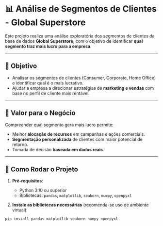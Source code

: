# 📊 Análise de Segmentos de Clientes - Global Superstore

Este projeto realiza uma análise exploratória dos segmentos de clientes da base de dados **Global Superstore**, com o objetivo de identificar **qual segmento traz mais lucro para a empresa**.

---

## 🎯 Objetivo

- Analisar os segmentos de clientes (Consumer, Corporate, Home Office) e identificar qual é o mais lucrativo.
- Ajudar a empresa a direcionar estratégias de **marketing e vendas** com base no perfil de cliente mais rentável.

---

## 🧠 Valor para o Negócio

Compreender qual segmento gera mais lucro permite:
- Melhor **alocação de recursos** em campanhas e ações comerciais.
- **Segmentação personalizada** de clientes com maior potencial de retorno.
- Tomada de decisão **baseada em dados reais**.

---

## 🧰 Como Rodar o Projeto

1. **Pré-requisitos**:
   - Python 3.10 ou superior
   - Bibliotecas: `pandas`, `matplotlib`, `seaborn`, `numpy`, `openpyxl`

2. **Instale as bibliotecas necessárias** (recomenda-se uso de ambiente virtual):

```bash
pip install pandas matplotlib seaborn numpy openpyxl

